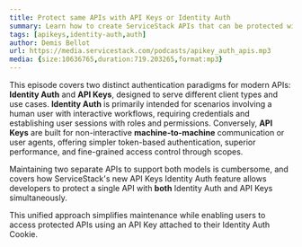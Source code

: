 ```yaml
---
title: Protect same APIs with API Keys or Identity Auth
summary: Learn how to create ServiceStack APIs that can be protected with API Keys or Identity Auth
tags: [apikeys,identity-auth,auth]
author: Demis Bellot
url: https://media.servicestack.com/podcasts/apikey_auth_apis.mp3
media: {size:10636765,duration:719.203265,format:mp3}
---
```


This episode covers two distinct authentication paradigms for modern APIs: **Identity Auth** and 
**API Keys**, designed to serve different client types and use cases. **Identity Auth** is primarily 
intended for scenarios involving a human user with interactive workflows, requiring credentials and 
establishing user sessions with roles and permissions. Conversely, **API Keys** are built for non-interactive 
**machine-to-machine** communication or user agents, offering simpler token-based authentication, 
superior performance, and fine-grained access control through scopes. 

Maintaining two separate APIs to support both models is cumbersome, and covers how ServiceStack's new 
API Keys Identity Auth feature allows developers to protect a single API with **both** Identity Auth and 
API Keys simultaneously. 

This unified approach simplifies maintenance while enabling users to access protected APIs using an API Key 
attached to their Identity Auth Cookie.